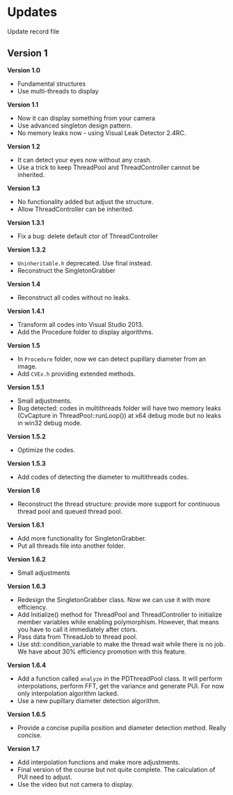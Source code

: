 # Updates
Update record file

## Version 1
**Version 1.0**
* Fundamental structures 
* Use multi-threads to display

**Version 1.1**
* Now it can display something from your camera
* Use advanced singleton design pattern.
* No memory leaks now - using Visual Leak Detector 2.4RC.

**Version 1.2**
* It can detect your eyes now without any crash.
* Use a trick to keep ThreadPool and ThreadController cannot be inherited.

**Version 1.3**
* No functionality added but adjust the structure.
* Allow ThreadController can be inherited.

**Version 1.3.1**
* Fix a bug: delete default ctor of ThreadController

**Version 1.3.2**
* `Uninheritable.h` deprecated. Use final instead.
* Reconstruct the SingletonGrabber

**Version 1.4**
* Reconstruct all codes without no leaks.

**Version 1.4.1**
* Transform all codes into Visual Studio 2013.
* Add the Procedure folder to display algorithms.

**Version 1.5**
* In `Procedure` folder, now we can detect pupillary diameter from an image.
* Add `CVEx.h` providing extended methods.

**Version 1.5.1**
* Small adjustments.
* Bug detected: codes in multithreads folder will have two memory leaks (CvCapture in ThreadPool::runLoop()) at x64 debug mode but no leaks in win32 debug mode.

**Version 1.5.2**
* Optimize the codes.

**Version 1.5.3**
* Add codes of detecting the diameter to multithreads codes.

**Version 1.6**
* Reconstruct the thread structure: provide more support for continuous thread pool and queued thread pool.

**Version 1.6.1**
* Add more functionality for SingletonGrabber.
* Put all threads file into another folder.

**Version 1.6.2**
* Small adjustments

**Version 1.6.3**
* Redesign the SingletonGrabber class. Now we can use it with more efficiency.
* Add Initialize() method for ThreadPool and ThreadController to initialize member variables while enabling polymorphism. However, that means you have to call it immediately after ctors.
* Pass data from ThreadJob to thread pool.
* Use std::condition_variable to make the thread wait while there is no job. We have about 30% efficiency promotion with this feature.

**Version 1.6.4**
* Add a function called `analyze` in the PDThreadPool class.  It will perform interpolations, perform FFT, get the variance and generate PUI. For now only interpolation algorithm lacked.
* Use a new pupillary diameter detection algorithm.

**Version 1.6.5**
* Provide a concise pupilla position and diameter detection method. Really concise.

**Version 1.7**
* Add interpolation functions and make more adjustments.
* Final version of the course but not quite complete. The calculation of PUI need to adjust.
* Use the video but not camera to display.
